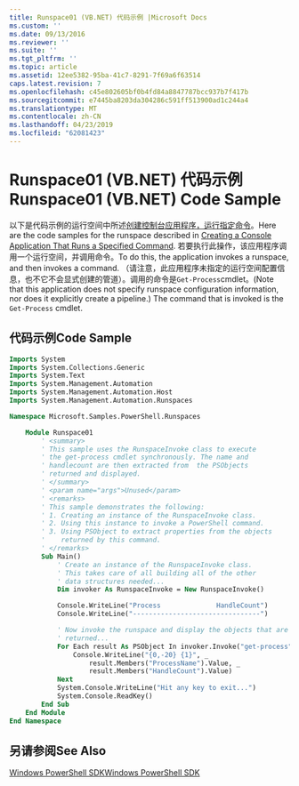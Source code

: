 ```yaml
---
title: Runspace01 (VB.NET) 代码示例 |Microsoft Docs
ms.custom: ''
ms.date: 09/13/2016
ms.reviewer: ''
ms.suite: ''
ms.tgt_pltfrm: ''
ms.topic: article
ms.assetid: 12ee5382-95ba-41c7-8291-7f69a6f63514
caps.latest.revision: 7
ms.openlocfilehash: c45e802605bf0b4fd84a8847787bcc937b7f417b
ms.sourcegitcommit: e7445ba8203da304286c591ff513900ad1c244a4
ms.translationtype: MT
ms.contentlocale: zh-CN
ms.lasthandoff: 04/23/2019
ms.locfileid: "62081423"
---
```

# <a name="runspace01-vbnet-code-sample"></a><span data-ttu-id="beb6c-102">Runspace01 (VB.NET) 代码示例</span><span class="sxs-lookup"><span data-stu-id="beb6c-102">Runspace01 (VB.NET) Code Sample</span></span>

<span data-ttu-id="beb6c-103">以下是代码示例的运行空间中所述[创建控制台应用程序，运行指定命令](http://msdn.microsoft.com/en-us/793a6570-a072-4799-840b-172f28ce620e)。</span><span class="sxs-lookup"><span data-stu-id="beb6c-103">Here are the code samples for the runspace described in [Creating a Console Application That Runs a Specified Command](http://msdn.microsoft.com/en-us/793a6570-a072-4799-840b-172f28ce620e).</span></span> <span data-ttu-id="beb6c-104">若要执行此操作，该应用程序调用一个运行空间，并调用命令。</span><span class="sxs-lookup"><span data-stu-id="beb6c-104">To do this, the application invokes a runspace, and then invokes a command.</span></span> <span data-ttu-id="beb6c-105">（请注意，此应用程序未指定的运行空间配置信息，也不它不会显式创建的管道）。调用的命令是`Get-Process`cmdlet。</span><span class="sxs-lookup"><span data-stu-id="beb6c-105">(Note that this application does not specify runspace configuration information, nor does it explicitly create a pipeline.) The command that is invoked is the `Get-Process` cmdlet.</span></span>

## <a name="code-sample"></a><span data-ttu-id="beb6c-106">代码示例</span><span class="sxs-lookup"><span data-stu-id="beb6c-106">Code Sample</span></span>

```vb
Imports System
Imports System.Collections.Generic
Imports System.Text
Imports System.Management.Automation
Imports System.Management.Automation.Host
Imports System.Management.Automation.Runspaces

Namespace Microsoft.Samples.PowerShell.Runspaces

    Module Runspace01
        ' <summary>
        ' This sample uses the RunspaceInvoke class to execute
        ' the get-process cmdlet synchronously. The name and
        ' handlecount are then extracted from  the PSObjects
        ' returned and displayed.
        ' </summary>
        ' <param name="args">Unused</param>
        ' <remarks>
        ' This sample demonstrates the following:
        ' 1. Creating an instance of the RunspaceInvoke class.
        ' 2. Using this instance to invoke a PowerShell command.
        ' 3. Using PSObject to extract properties from the objects
        '    returned by this command.
        ' </remarks>
        Sub Main()
            ' Create an instance of the RunspaceInvoke class.
            ' This takes care of all building all of the other
            ' data structures needed...
            Dim invoker As RunspaceInvoke = New RunspaceInvoke()

            Console.WriteLine("Process              HandleCount")
            Console.WriteLine("--------------------------------")

            ' Now invoke the runspace and display the objects that are
            ' returned...
            For Each result As PSObject In invoker.Invoke("get-process")
                Console.WriteLine("{0,-20} {1}", _
                    result.Members("ProcessName").Value, _
                    result.Members("HandleCount").Value)
            Next
            System.Console.WriteLine("Hit any key to exit...")
            System.Console.ReadKey()
        End Sub
    End Module
End Namespace
```

<!-- TODO!!!: [!code-csharp[Runspace01.vb](../../powershell-sdk-samples/SDK-2.0/vb/Runspace01/Runspace01.vb#L09-L53 "Runspace01.vb")] -->

## <a name="see-also"></a><span data-ttu-id="beb6c-107">另请参阅</span><span class="sxs-lookup"><span data-stu-id="beb6c-107">See Also</span></span>

[<span data-ttu-id="beb6c-108">Windows PowerShell SDK</span><span class="sxs-lookup"><span data-stu-id="beb6c-108">Windows PowerShell SDK</span></span>](../windows-powershell-reference.md)